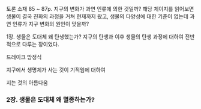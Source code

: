 토론 소재
85 ~ 87p. 지구의 변화가 과연 인류에 의한 것일까? 해당 체이지를 읽어보면 생물이 결국 진화의 과정을 거쳐 현재까지 왔고, 생물의 다양성에 대한 기준이 없는데 과연 인류가 지구 변화의 원인이 맞을까?

1장. 생물은 도대체 왜 탄생했는가?
지구의 탄생과 이후 생물의 탄생 과정에 대하여 전반적으로 다루는 장이었다.


 
드레이크 방정식
 
지구에서 생명체가 사는 것이 기적임에 대하여
 
 
지는 것의 아름다움

### 2장. 생물은 도대체 왜 멸종하는가?
